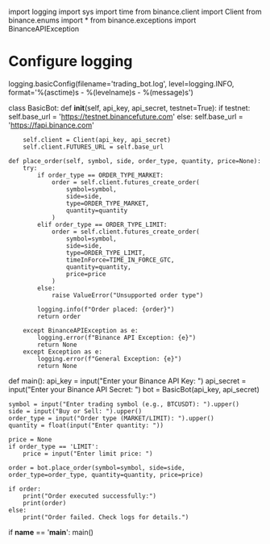 import logging
import sys
import time
from binance.client import Client
from binance.enums import *
from binance.exceptions import BinanceAPIException

# Configure logging
logging.basicConfig(filename='trading_bot.log', level=logging.INFO,
                    format='%(asctime)s - %(levelname)s - %(message)s')

class BasicBot:
    def __init__(self, api_key, api_secret, testnet=True):
        if testnet:
            self.base_url = 'https://testnet.binancefuture.com'
        else:
            self.base_url = 'https://fapi.binance.com'

        self.client = Client(api_key, api_secret)
        self.client.FUTURES_URL = self.base_url

    def place_order(self, symbol, side, order_type, quantity, price=None):
        try:
            if order_type == ORDER_TYPE_MARKET:
                order = self.client.futures_create_order(
                    symbol=symbol,
                    side=side,
                    type=ORDER_TYPE_MARKET,
                    quantity=quantity
                )
            elif order_type == ORDER_TYPE_LIMIT:
                order = self.client.futures_create_order(
                    symbol=symbol,
                    side=side,
                    type=ORDER_TYPE_LIMIT,
                    timeInForce=TIME_IN_FORCE_GTC,
                    quantity=quantity,
                    price=price
                )
            else:
                raise ValueError("Unsupported order type")

            logging.info(f"Order placed: {order}")
            return order

        except BinanceAPIException as e:
            logging.error(f"Binance API Exception: {e}")
            return None
        except Exception as e:
            logging.error(f"General Exception: {e}")
            return None


def main():
    api_key = input("Enter your Binance API Key: ")
    api_secret = input("Enter your Binance API Secret: ")
    bot = BasicBot(api_key, api_secret)

    symbol = input("Enter trading symbol (e.g., BTCUSDT): ").upper()
    side = input("Buy or Sell: ").upper()
    order_type = input("Order type (MARKET/LIMIT): ").upper()
    quantity = float(input("Enter quantity: "))

    price = None
    if order_type == 'LIMIT':
        price = input("Enter limit price: ")

    order = bot.place_order(symbol=symbol, side=side, order_type=order_type, quantity=quantity, price=price)

    if order:
        print("Order executed successfully:")
        print(order)
    else:
        print("Order failed. Check logs for details.")


if __name__ == '__main__':
    main()
